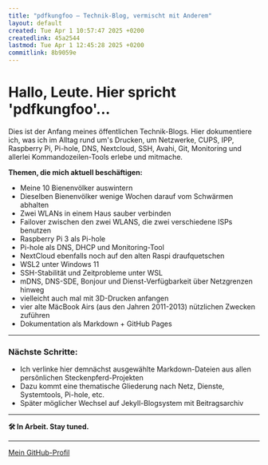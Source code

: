```yaml
---
title: "pdfkungfoo – Technik-Blog, vermischt mit Anderem"
layout: default
created: Tue Apr 1 10:57:47 2025 +0200
createdlink: 45a2544
lastmod: Tue Apr 1 12:45:28 2025 +0200
commitlink: 8b9059e
---
```



# Hallo, Leute. Hier spricht 'pdfkungfoo'...

<!--
#created: Mon Mar 31 22:21:57 2025 +0200
#createdlink: https://github.com/pdfkungfoo/pdfkungfoo-seiten/commit/1234567
#lastmod: Mon Mar 31 23:06:47 2025 +0200
#commitlink: https://github.com/pdfkungfoo/pdfkungfoo-seiten/commit/89abcde
-->

Dies ist der Anfang meines öffentlichen Technik-Blogs. 
Hier dokumentiere ich, was ich im Alltag rund um's Drucken, um Netzwerke, CUPS, IPP, Raspberry Pi, Pi-hole, DNS, Nextcloud, SSH, Avahi, Git, Monitoring und allerlei Kommandozeilen-Tools erlebe und mitmache.

**Themen, die mich aktuell beschäftigen:**

- Meine 10 Bienenvölker auswintern
- Dieselben Bienenvölker wenige Wochen darauf vom Schwärmen abhalten
- Zwei WLANs in einem Haus sauber verbinden
- Failover zwischen den zwei WLANS, die zwei verschiedene ISPs benutzen
- Raspberry Pi 3 als Pi-hole
- Pi-hole als DNS, DHCP und Monitoring-Tool
- NextCloud ebenfalls noch auf den alten Raspi draufquetschen
- WSL2 unter Windows 11
- SSH-Stabilität und Zeitprobleme unter WSL
- mDNS, DNS-SDE, Bonjour und Dienst-Verfügbarkeit über Netzgrenzen hinweg
- vielleicht auch mal mit 3D-Drucken anfangen
- vier alte MäcBook Airs (aus den Jahren 2011-2013) nützlichen Zwecken zuführen
- Dokumentation als Markdown + GitHub Pages

---

### Nächste Schritte:

- Ich verlinke hier demnächst ausgewählte Markdown-Dateien aus allen persönlichen Steckenpferd-Projekten
- Dazu kommt eine thematische Gliederung nach Netz, Dienste, Systemtools, Pi-hole, etc.
- Später möglicher Wechsel auf Jekyll-Blogsystem mit Beitragsarchiv

---

**🛠 In Arbeit. Stay tuned.**

---

[Mein GitHub-Profil](https://github.com/pdfkungfoo)


